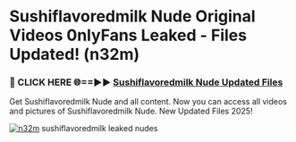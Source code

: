 # Sushiflavoredmilk Nude Original Videos 0nlyFans Leaked - Files Updated! (n32m)

<h3>🔴 CLICK HERE 🌐==►► <a href="https://tinyurl.com/yrmya6cz" rel="nofollow">Sushiflavoredmilk Nude Updated Files</a></h3>

Get Sushiflavoredmilk Nude and all content. Now you can access all videos and pictures of Sushiflavoredmilk Nude. New Updated Files 2025!

[![n32m](https://i.imgur.com/FMdXYCs.gif)](https://tinyurl.com/yrmya6cz)
sushiflavoredmilk leaked nudes